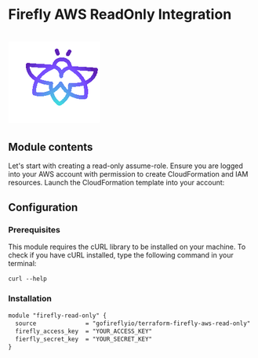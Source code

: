 # Firefly AWS ReadOnly Integration
# ![Firefly Logo](firefly.gif)

## Module contents

Let's start with creating a read-only assume-role.
Ensure you are logged into your AWS account with permission to create CloudFormation and IAM resources.
Launch the CloudFormation template into your account:

## Configuration

### Prerequisites

This module requires the cURL library to be installed on your machine.
To check if you have cURL installed, type the following command in your terminal:

```shell script
curl --help
```

### Installation

```hcl-terraform
module "firefly-read-only" {
  source              = "gofireflyio/terraform-firefly-aws-read-only"
  firefly_access_key  = "YOUR_ACCESS_KEY"
  fierfly_secret_key  = "YOUR_SECRET_KEY"
}
```
